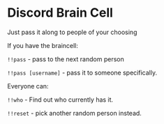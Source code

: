 # Discord Brain Cell

Just pass it along to people of your choosing

If you have the braincell: 

`!!pass` - pass to the next random person

`!!pass [username]` - pass it to someone specifically.

Everyone can:

`!!who` - Find out who currently has it.

`!!reset` - pick another random person instead.

